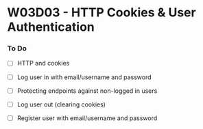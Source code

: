 # W03D03 - HTTP Cookies & User Authentication

### To Do
- [ ] HTTP and cookies
- [ ] Log user in with email/username and password
- [ ] Protecting endpoints against non-logged in users
- [ ] Log user out (clearing cookies)
- [ ] Register user with email/username and password






























